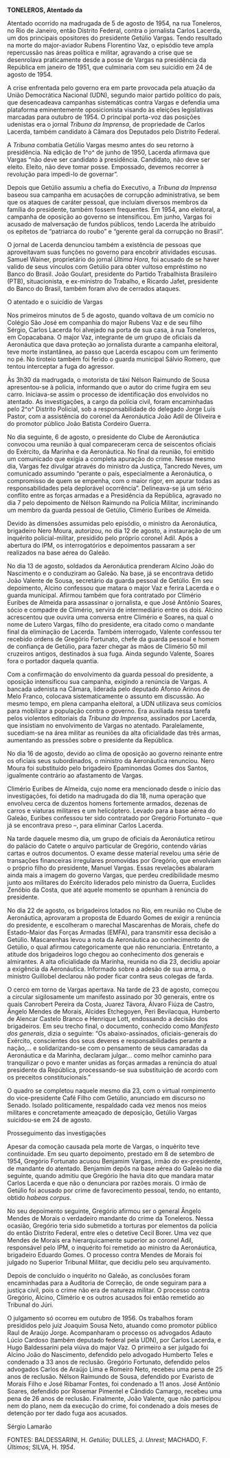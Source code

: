 **TONELEROS, Atentado da**

Atentado ocorrido na madrugada de 5 de agosto de 1954, na rua Toneleros,
no Rio de Janeiro, então Distrito Federal, contra o jornalista Carlos
Lacerda, um dos principais opositores do presidente Getúlio Vargas.
Tendo resultado na morte do major-aviador Rubens Florentino Vaz, o
episódio teve ampla repercussão nas áreas política e militar, agravando
a crise que se desenrolava praticamente desde a posse de Vargas na
presidência da República em janeiro de 1951, que culminaria com seu
suicídio em 24 de agosto de 1954.

A crise enfrentada pelo governo era em parte provocada pela atuação da
União Democrática Nacional (UDN), segundo maior partido político do
país, que desencadeava campanhas sistemáticas contra Vargas e defendia
uma plataforma eminentemente oposicionista visando às eleições
legislativas marcadas para outubro de 1954. O principal porta-voz das
posições udenistas era o jornal *Tribuna da Imprensa*, de propriedade de
Carlos Lacerda, também candidato à Câmara dos Deputados pelo Distrito
Federal.

A *Tribuna* combatia Getúlio Vargas mesmo antes do seu retorno à
presidência. Na edição de 1^o^ de junho de 1950, Lacerda afirmava que
Vargas “não deve ser candidato à presidência. Candidato, não deve ser
eleito. Eleito, não deve tomar posse. Empossado, devemos recorrer à
revolução para impedi-lo de governar”.

Depois que Getúlio assumiu a chefia do Executivo, a *Tribuna da
Imprensa* baseou sua campanha em acusações de corrupção administrativa,
se bem que os ataques de caráter pessoal, que incluíam diversos membros
da família do presidente, também fossem frequentes. Em 1954, ano
eleitoral, a campanha de oposição ao governo se intensificou. Em junho,
Vargas foi acusado de malversação de fundos públicos, tendo Lacerda lhe
atribuído os epítetos de “patriarca do roubo” e “gerente geral da
corrupção no Brasil”.

O jornal de Lacerda denunciou também a existência de pessoas que
aproveitavam suas funções no governo para encobrir atividades escusas.
Samuel Wainer, proprietário do jornal *Última Hora*, foi acusado de se
haver valido de seus vínculos com Getúlio para obter vultoso empréstimo
no Banco do Brasil. João Goulart, presidente do Partido Trabalhista
Brasileiro (PTB), situacionista, e ex-ministro do Trabalho, e Ricardo
Jafet, presidente do Banco do Brasil, também foram alvo de cerrados
ataques.

O atentado e o suicídio de Vargas

Nos primeiros minutos de 5 de agosto, quando voltava de um comício no
Colégio São José em companhia do major Rubens Vaz e de seu filho Sérgio,
Carlos Lacerda foi alvejado na porta de sua casa, à rua Toneleros, em
Copacabana. O major Vaz, integrante de um grupo de oficiais da
Aeronáutica que dava proteção ao jornalista durante a campanha
eleitoral, teve morte instantânea, ao passo que Lacerda escapou com um
ferimento no pé. No tiroteio também foi ferido o guarda municipal Sálvio
Romero, que tentou interceptar a fuga do agressor.

Às 3h30 da madrugada, o motorista de táxi Nélson Raimundo de Sousa
apresentou-se à polícia, informando que o autor do crime fugira em seu
carro. Iniciava-se assim o processo de identificação dos envolvidos no
atentado. As investigações, a cargo da polícia civil, foram encaminhadas
pelo 2^o^ Distrito Policial, sob a responsabilidade do delegado Jorge
Luís Pastor, com a assistência do coronel da Aeronáutica João Adil de
Oliveira e do promotor público João Batista Cordeiro Guerra.

No dia seguinte, 6 de agosto, o presidente do Clube de Aeronáutica
convocou uma reunião à qual compareceram cerca de seiscentos oficiais do
Exército, da Marinha e da Aeronáutica. No final da reunião, foi emitido
um comunicado que exigia a completa apuração do crime. Nesse mesmo dia,
Vargas fez divulgar através do ministro da Justiça, Tancredo Neves, um
comunicado assumindo “perante o país, especialmente a Aeronáutica, o
compromisso de quem se empenha, com o maior rigor, em apurar todas as
responsabilidades pela deplorável ocorrência”. Delineava-se já um sério
conflito entre as forças armadas e a Presidência da República, agravado
no dia 7 pelo depoimento de Nélson Raimundo na Polícia Militar,
incriminando um membro da guarda pessoal de Getúlio, Climério Euribes de
Almeida.

Devido às dimensões assumidas pelo episódio, o ministro da Aeronáutica,
brigadeiro Nero Moura, autorizou, no dia 12 de agosto, a instauração de
um inquérito policial-militar, presidido pelo próprio coronel Adil. Após
a abertura do IPM, os interrogatórios e depoimentos passaram a ser
realizados na base aérea do Galeão.

No dia 13 de agosto, soldados da Aeronáutica prenderam Alcino João do
Nascimento e o conduziram ao Galeão. Na base, já se encontrava detido
João Valente de Sousa, secretário da guarda pessoal de Getúlio. Em seu
depoimento, Alcino confessou que matara o major Vaz e ferira Lacerda e o
guarda municipal. Afirmou também que fora contratado por Climério
Euribes de Almeida para assassinar o jornalista, e que José Antônio
Soares, sócio e compadre de Climério, servira de intermediário entre os
dois. Alcino acrescentou que ouvira uma conversa entre Climério e
Soares, na qual o nome de Lutero Vargas, filho do presidente, era citado
como o mandante final da eliminação de Lacerda. Também interrogado,
Valente confessou ter recebido ordens de Gregório Fortunato, chefe da
guarda pessoal e homem de confiança de Getúlio, para fazer chegar às
mãos de Climério 50 mil cruzeiros antigos, destinados à sua fuga. Ainda
segundo Valente, Soares fora o portador daquela quantia.

Com a confirmação do envolvimento da guarda pessoal do presidente, a
oposição intensificou sua campanha, exigindo a renúncia de Vargas. A
bancada udenista na Câmara, liderada pelo deputado Afonso Arinos de Melo
Franco, colocava sistematicamente o assunto em discussão. Ao mesmo
tempo, em plena campanha eleitoral, a UDN utilizava seus comícios para
mobilizar a população contra o governo. Era auxiliada nessa tarefa pelos
violentos editoriais da *Tribuna da Imprensa*, assinados por Lacerda,
que insistiam no envolvimento de Vargas no atentado. Paralelamente,
sucediam-se na área militar as reuniões da alta oficialidade das três
armas, aumentando as pressões sobre o presidente da República.

No dia 16 de agosto, devido ao clima de oposição ao governo reinante
entre os oficiais seus subordinados, o ministro da Aeronáutica
renunciou. Nero Moura foi substituído pelo brigadeiro Epaminondas Gomes
dos Santos, igualmente contrário ao afastamento de Vargas.

Climério Euribes de Almeida, cujo nome era mencionado desde o início das
investigações, foi detido na madrugada do dia 18, numa operação que
envolveu cerca de duzentos homens fortemente armados, dezenas de carros
e viaturas militares e um helicóptero. Levado para a base aérea do
Galeão, Euribes confessou ter sido contratado por Gregório Fortunato –
que já se encontrava preso –, para eliminar Carlos Lacerda.

Na tarde daquele mesmo dia, um grupo de oficiais da Aeronáutica retirou
do palácio do Catete o arquivo particular de Gregório, contendo várias
cartas e outros documentos. O exame desse material revelou uma série de
transações financeiras irregulares promovidas por Gregório, que
envolviam o próprio filho do presidente, Manuel Vargas. Essas revelações
abalaram ainda mais a imagem do governo Vargas, que perdeu credibilidade
mesmo junto aos militares do Exército liderados pelo ministro da Guerra,
Euclides Zenóbio da Costa, que até aquele momento se opunham à renúncia
do presidente.

No dia 22 de agosto, os brigadeiros lotados no Rio, em reunião no Clube
de Aeronáutica, aprovaram a proposta de Eduardo Gomes de exigir a
renúncia do presidente, e escolheram o marechal Mascarenhas de Morais,
chefe do Estado-Maior das Forças Armadas (EMFA), para transmitir essa
decisão a Getúlio. Mascarenhas levou a nota da Aeronáutica ao
conhecimento de Getúlio, o qual afirmou categoricamente que não
renunciaria. Entretanto, a atitude dos brigadeiros logo chegou ao
conhecimento dos generais e almirantes. A alta oficialidade da Marinha,
reunida no dia 23, decidiu apoiar a exigência da Aeronáutica. Informado
sobre a adesão de sua arma, o ministro Guillobel declarou não poder
ficar contra seus colegas de farda.

O cerco em torno de Vargas apertava. Na tarde de 23 de agosto, começou a
circular sigilosamente um manifesto assinado por 30 generais, entre os
quais Canrobert Pereira da Costa, Juarez Távora, Álvaro Fiúza de Castro,
Ângelo Mendes de Morais, Alcides Etchegoyen, Peri Bevilacqua, Humberto
de Alencar Castelo Branco e Henrique Lott, endossando a decisão dos
brigadeiros. Em seu trecho final, o documento, conhecido como *Manifesto
dos generais*, dizia o seguinte: “Os abaixo-assinados, oficiais-generais
do Exército, conscientes dos seus deveres e responsabilidades perante a
nação,… e solidarizando-se com o pensamento de seus camaradas da
Aeronáutica e da Marinha, declaram julgar… como melhor caminho para
tranquilizar o povo e manter unidas as forças armadas a renúncia do
atual presidente da República, processando-se sua substituição de acordo
com os preceitos constitucionais.”

O quadro se completou naquele mesmo dia 23, com o virtual rompimento do
vice-presidente Café Filho com Getúlio, anunciado em discurso no Senado.
Isolado politicamente, respaldado cada vez menos nos meios militares e
concretamente ameaçado de deposição, Getúlio Vargas suicidou-se em 24 de
agosto.

Prosseguimento das investigações

Apesar da comoção causada pela morte de Vargas, o inquérito teve
continuidade. Em seu quarto depoimento, prestado em 8 de setembro de
1954, Gregório Fortunato acusou Benjamim Vargas, irmão do ex-presidente,
de mandante do atentado. Benjamim depôs na base aérea do Galeão no dia
seguinte, quando admitiu que Gregório lhe havia dito que mandara matar
Carlos Lacerda e que não o denunciara por razões morais. O irmão de
Getúlio foi acusado por crime de favorecimento pessoal, tendo, no
entanto, obtido *habeas corpus*.

No seu depoimento seguinte, Gregório afirmou ser o general Ângelo Mendes
de Morais o verdadeiro mandante do crime da Toneleros. Nessa ocasião,
Gregório teria sido submetido a torturas por elementos da polícia do
então Distrito Federal, entre eles o detetive Cecil Borer. Uma vez que
Mendes de Morais era hierarquicamente superior ao coronel Adil,
responsável pelo IPM, o inquérito foi remetido ao ministro da
Aeronáutica, brigadeiro Eduardo Gomes. O processo contra Mendes de
Morais foi julgado no Superior Tribunal Militar, que decidiu pelo seu
arquivamento.

Depois de concluído o inquérito no Galeão, as conclusões foram
encaminhadas para a Auditoria de Correção, de onde seguiram para a
justiça civil, pois o crime não era de natureza militar. O processo
contra Gregório, Alcino, Climério e os outros acusados foi então
remetido ao Tribunal do Júri.

O julgamento só ocorreu em outubro de 1956. Os trabalhos foram
presididos pelo juiz Joaquim Sousa Neto, atuando como promotor público
Raul de Araújo Jorge. Acompanharam o processo os advogados Adauto Lúcio
Cardoso (também deputado federal pela UDN), por Carlos Lacerda, e Hugo
Baldessarini pela viúva do major Vaz. O primeiro a ser julgado foi
Alcino João do Nascimento, defendido pelo advogado Humberto Teles e
condenado a 33 anos de reclusão. Gregório Fortunato, defendido pelos
advogados Carlos de Araújo Lima e Romeiro Neto, recebeu uma pena de 25
anos de reclusão. Nélson Raimundo de Sousa, defendido por Evaristo de
Morais Filho e José Ribamar Fontes, foi condenado a 11 anos. José
Antônio Soares, defendido por Rosemar Pimentel e Cândido Camargo,
recebeu uma pena de 26 anos de reclusão. Finalmente, João Valente, que
não participou nem do plano, nem da execução do crime, foi condenado a
dois meses de detenção por ter dado fuga aos acusados.

Sérgio Lamarão

FONTES: BALDESSARINI, H. *Getúlio*; DULLES, J. *Unrest*; MACHADO, F.
*Últimos*; SILVA, H. *1954*.
